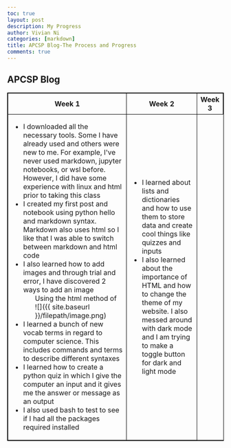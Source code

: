 ```yaml
---
toc: true
layout: post
description: My Progress
author: Vivian Ni
categories: [markdown]
title: APCSP Blog-The Process and Progress
comments: true
---
```

<html>
<style>
table, th, td {
  border:1px solid black;
}
</style>
<body>

<h2>APCSP Blog</h2>

<table style="width:100%">
  <tr>
    <th>Week 1</th>
    <th>Week 2</th>
    <th>Week 3</th>
  </tr>
  <tr>
    <td>
        <ul>
            <li>I downloaded all the necessary tools. Some I have already used and others were new to me. For example, I've never used markdown, jupyter notebooks, or wsl before. However, I did have some experience with linux and html prior to taking this class</li>
            <li>I created my first post and notebook using python hello and markdown syntax. Markdown also uses html so I like that I was able to switch between markdown and html code</li>
            <li>I also learned how to add images and through trial and error, I have discovered 2 ways to add an image
                <ol>Using the html method of <img scr="" > </ol>
                <ol>![]({{ site.baseurl }}/filepath/image.png) </ol>
            </li>
            <li>I learned a bunch of new vocab terms in regard to computer science. This includes commands and terms to describe different syntaxes</li>
            <li>I learned how to create a python quiz in which I give the computer an input and it gives me the answer or message as an output</li>
            <li>I also used bash to test to see if I had all the packages required installed</li>
        </ul>
    </td>
    <td>
        <ul>
            <li>I learned about lists and dictionaries and how to use them to store data and create cool things like quizzes and inputs</li>
            <li>I also learned about the importance of HTML and how to change the theme of my website. I also messed around with dark mode and I am trying to make a toggle button for dark and light mode</li>
        </ul>
    </td>
  </tr>
</table>

</body>
</html>